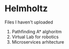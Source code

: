 # Helmholtz

Files I haven't uploaded

1. Pathfinding A* alghoritm
2. Virtual Lab for robotics
3. Microservices arhitecture
